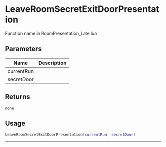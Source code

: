 # LeaveRoomSecretExitDoorPresentation

Function name in RoomPresentation_Late.lua

## Parameters

| Name       | Description |
| ---------- | ----------- |
| currentRun |             |
| secretDoor |             |

## Returns

`none`

## Usage

```lua
LeaveRoomSecretExitDoorPresentation(currentRun, secretDoor)
```

---
